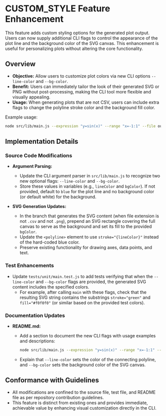 # CUSTOM_STYLE Feature Enhancement

This feature adds custom styling options for the generated plot output. Users can now supply additional CLI flags to control the appearance of the plot line and the background color of the SVG canvas. This enhancement is useful for personalizing plots without altering the core functionality.

## Overview

- **Objective:** Allow users to customize plot colors via new CLI options `--line-color` and `--bg-color`.
- **Benefit:** Users can immediately tailor the look of their generated SVG or PNG without post-processing, making the CLI tool more flexible and visually appealing.
- **Usage:** When generating plots that are not CSV, users can include extra flags to change the polyline stroke color and the background fill color.

Example usage:

```sh
node src/lib/main.js --expression "y=sin(x)" --range "x=-1:1" --file output.svg --line-color "green" --bg-color "#f0f0f0"
```

## Implementation Details

### Source Code Modifications

- **Argument Parsing:**
  - Update the CLI argument parser in `src/lib/main.js` to recognize two new optional flags: `--line-color` and `--bg-color`.
  - Store these values in variables (e.g., `lineColor` and `bgColor`). If not provided, default to `blue` for the plot line and no background color (or default white) for the background.

- **SVG Generation Updates:**
  - In the branch that generates the SVG content (when file extension is not `.csv` and not `.png`), prepend an SVG rectangle covering the full canvas to serve as the background and set its fill to the provided `bgColor`.
  - Update the `<polyline>` element to use `stroke="{lineColor}"` instead of the hard-coded blue color.
  - Preserve existing functionality for drawing axes, data points, and text.

### Test Enhancements

- Update `tests/unit/main.test.js` to add tests verifying that when the `--line-color` and `--bg-color` flags are provided, the generated SVG content includes the specified colors.
  - For example, after calling `main` with these flags, check that the resulting SVG string contains the substrings `stroke="green"` and `fill="#f0f0f0"` (or similar based on the provided test colors).

### Documentation Updates

- **README.md:**
  - Add a section to document the new CLI flags with usage examples and descriptions:

    ```sh
    node src/lib/main.js --expression "y=sin(x)" --range "x=-1:1" --file output.svg --line-color "green" --bg-color "#f0f0f0"
    ```

  - Explain that `--line-color` sets the color of the connecting polyline, and `--bg-color` sets the background color of the SVG canvas.

## Conformance with Guidelines

- All modifications are confined to the source file, test file, and README file as per repository contribution guidelines.
- This feature is distinct from existing ones and provides immediate, achievable value by enhancing visual customization directly in the CLI.
